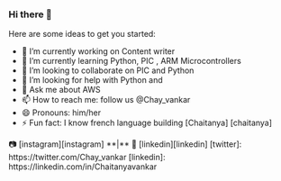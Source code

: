 ### Hi there 👋


Here are some ideas to get you started:

- 🔭 I’m currently working on Content writer
- 🌱 I’m currently learning Python, PIC , ARM Microcontrollers
- 👯 I’m looking to collaborate on PIC and Python
- 🤔 I’m looking for help with Python and 
- 💬 Ask me about AWS
- 📫 How to reach me: follow us @Chay_vankar
- 😄 Pronouns: him/her
- ⚡ Fun fact: I know french language
 building [Chaitanya] [chaitanya]  

<!-- 🏡 [website][website] **|** 
🐦 [twitter][twitter] **|** 
📺 [youtube][youtube] **|** 
🎥 [twitch][twitch] **|** --!>
📷 [instagram][instagram] **|** 
👔 [linkedin][linkedin]


[twitter]: https://twitter.com/Chay_vankar
<!-- [youtube]: https://youtube.com/bradgarropy 
 [website]: https://bradgarropy.com 
[instagram]: https://instagram.com/bradgarropy
--!>
[linkedin]: https://linkedin.com/in/Chaitanyavankar

